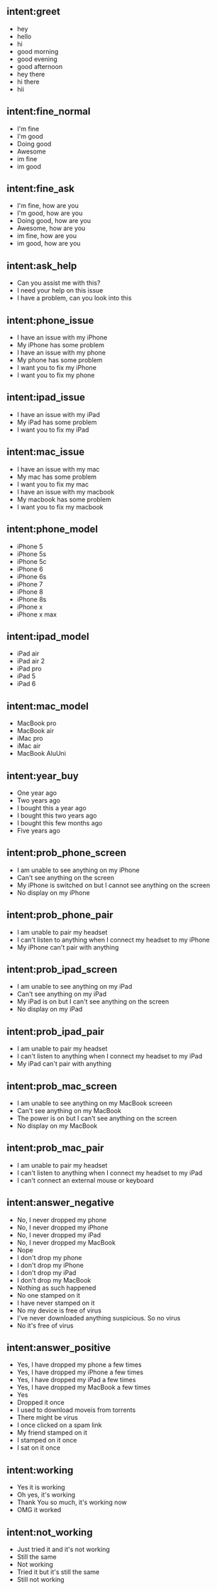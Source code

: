 ## intent:greet
- hey
- hello
- hi
- good morning
- good evening
- good afternoon
- hey there
- hi there
- hii

## intent:fine_normal
- I'm fine
- I'm good
- Doing good
- Awesome
- im fine
- im good

## intent:fine_ask
- I'm fine, how are you
- I'm good, how are you
- Doing good, how are you
- Awesome, how are you
- im fine, how are you
- im good, how are you

## intent:ask_help
- Can you assist me with this?
- I need your help on this issue
- I have a problem, can you look into this

## intent:phone_issue
- I have an issue with my iPhone
- My iPhone has some problem
- I have an issue with my phone
- My phone has some problem
- I want you to fix my iPhone
- I want you to fix my phone

## intent:ipad_issue
- I have an issue with my iPad
- My iPad has some problem
- I want you to fix my iPad

## intent:mac_issue
- I have an issue with my mac
- My mac has some problem
- I want you to fix my mac
- I have an issue with my macbook
- My macbook has some problem
- I want you to fix my macbook

## intent:phone_model
- iPhone 5
- iPhone 5s
- iPhone 5c
- iPhone 6
- iPhone 6s
- iPhone 7
- iPhone 8
- iPhone 8s
- iPhone x
- iPhone x max

## intent:ipad_model
- iPad air
- iPad air 2
- iPad pro
- iPad 5
- iPad 6

## intent:mac_model
- MacBook pro
- MacBook air
- iMac pro
- iMac air
- MacBook AluUni

## intent:year_buy
- One year ago
- Two years ago
- I bought this a year ago
- I bought this two years ago
- I bought this few months ago
- Five years ago

## intent:prob_phone_screen
- I am unable to see anything on my iPhone
- Can't see anything on the screen
- My iPhone is switched on but I cannot see anything on the screen
- No display on my iPhone

## intent:prob_phone_pair
- I am unable to pair my headset 
- I can't listen to anything when I connect my headset to my iPhone
- My iPhone can't pair with anything

## intent:prob_ipad_screen
- I am unable to see anything on my iPad
- Can't see anything on my iPad
- My iPad is on but I can't see anything on the screen
- No display on my iPad

## intent:prob_ipad_pair
- I am unable to pair my headset 
- I can't listen to anything when I connect my headset to my iPad
- My iPad can't pair with anything

## intent:prob_mac_screen
- I am unable to see anything on my MacBook screeen
- Can't see anything on my MacBook
- The power is on but I can't see anything on the screen
- No display on my MacBook

## intent:prob_mac_pair
- I am unable to pair my headset 
- I can't listen to anything when I connect my headset to my iPad
- I can't connect an external mouse or keyboard

## intent:answer_negative
- No, I never dropped my phone
- No, I never dropped my iPhone
- No, I never dropped my iPad
- No, I never dropped my MacBook
- Nope
- I don't drop my phone
- I don't drop my iPhone
- I don't drop my iPad
- I don't drop my MacBook
- Nothing as such happened
- No one stamped on it
- I have never stamped on it
- No my device is free of virus
- I've never downloaded anything suspicious. So no virus
- No it's free of virus

## intent:answer_positive
- Yes, I have dropped my phone a few times
- Yes, I have dropped my iPhone a few times
- Yes, I have dropped my iPad a few times
- Yes, I have dropped my MacBook a few times
- Yes
- Dropped it once
- I used to download moveis from torrents
- There might be virus
- I once clicked on a spam link
- My friend stamped on it
- I stamped on it once
- I sat on it once

## intent:working
- Yes it is working
- Oh yes, it's working
- Thank You so much, it's working now
- OMG it worked

## intent:not_working
- Just tried it and it's not working
- Still the same
- Not working
- Tried it but it's still the same
- Still not working

